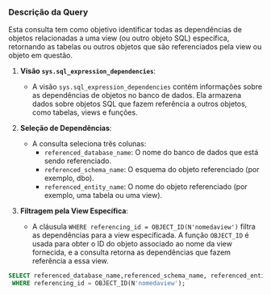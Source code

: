 ### Descrição da Query

Esta consulta tem como objetivo identificar todas as dependências de objetos relacionadas a uma view (ou outro objeto SQL) específica, retornando as tabelas ou outros objetos que são referenciados pela view ou objeto em questão.

1. **Visão `sys.sql_expression_dependencies`**:
   - A visão `sys.sql_expression_dependencies` contém informações sobre as dependências de objetos no banco de dados. Ela armazena dados sobre objetos SQL que fazem referência a outros objetos, como tabelas, views e funções.
   
2. **Seleção de Dependências**:
   - A consulta seleciona três colunas:
     - `referenced_database_name`: O nome do banco de dados que está sendo referenciado.
     - `referenced_schema_name`: O esquema do objeto referenciado (por exemplo, dbo).
     - `referenced_entity_name`: O nome do objeto referenciado (por exemplo, uma tabela ou uma view).
   
3. **Filtragem pela View Específica**:
   - A cláusula `WHERE referencing_id = OBJECT_ID(N'nomedaview')` filtra as dependências para a view especificada. A função `OBJECT_ID` é usada para obter o ID do objeto associado ao nome da view fornecida, e a consulta retorna as dependências que fazem referência a essa view.
   
```SQL   
SELECT referenced_database_name,referenced_schema_name, referenced_entity_name FROM sys.sql_expression_dependencies
 WHERE referencing_id = OBJECT_ID(N'nomedaview');
```

